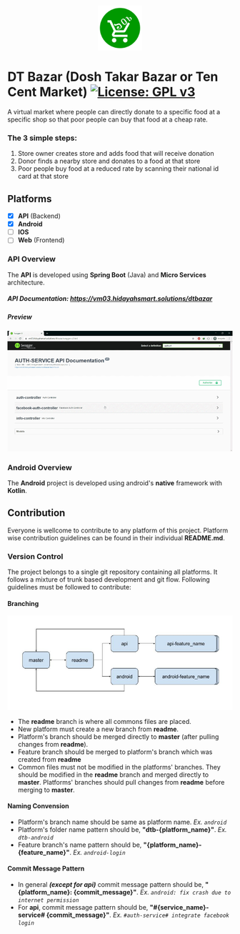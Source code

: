 <p align="center">
  <img width="100" height="100" src="https://github.com/Roaim/DTBazar/raw/readme/icon/dtbazar-icon.png">
</p>

# DT Bazar (Dosh Takar Bazar or Ten Cent Market) [![License: GPL v3](https://img.shields.io/badge/License-GPLv3-blue.svg)](https://github.com/Roaim/DTBazar/blob/readme/LICENSE)
A virtual market where people can directly donate to a specific food at a specific shop so that poor people can buy that food at a cheap rate.

### The 3 simple steps:
1. Store owner creates store and adds food that will receive donation
2. Donor finds a nearby store and donates to a food at that store
3. Poor people buy food at a reduced rate by scanning their national id 
card at that store

## Platforms

* [x] **API** (Backend)
* [x] **Android**
* [ ] **IOS**
* [ ] **Web** (Frontend)

### API Overview
The **API** is developed using **Spring Boot** (Java) and **Micro 
Services** architecture.
##### API Documentation: https://vm03.hidayahsmart.solutions/dtbazar
##### Preview
![API Doc Preview](preview/api_doc_preview.gif)

### Android Overview
The **Android** project is developed using android's **native** 
framework with **Kotlin**.

## Contribution
Everyone is wellcome to contribute to any platform of this project. 
Platform wise contribution guidelines can be found in their individual 
**README.md**.

### Version Control
The project belongs to a single git repository containing all platforms. It follows a mixture of trunk based development and git flow. Following guidelines must be followed to contribute:

#### Branching
![Git Branching Preview](preview/dtb_git_brancing.jpg)

* The **readme** branch is where all commons files are placed. 
* New platform must create a new branch from **readme**. 
* Platform's branch should be merged directly to **master** (after pulling 
changes from **readme**).
* Feature branch should be merged to platform's branch which was 
created from **readme**
* Common files must not be modified in the platforms' branches. They 
should be modified in the **readme** branch and merged directly to 
**master**. Platforms' branches should pull changes from **readme** 
before merging to **master**.

#### Naming Convension
* Platform's branch name should be same as platform name. *Ex. `android`*
* Platform's folder name pattern should be, **"dtb-{platform_name}"**. *Ex. `dtb-android`*
* Feature branch's name pattern should be, **"{platform_name}-{feature_name}"**. *Ex. `android-login`*

#### Commit Message Pattern
* In general ***(except for api)*** commit message pattern should be, **"{platform_name}: {commit_message}"**. *Ex. `android: fix crash due to internet permission`*
* For **api**, commit message pattern should be, **"#{service_name}-service# {commit_message}"**. *Ex. `#auth-service# integrate facebook login`*
